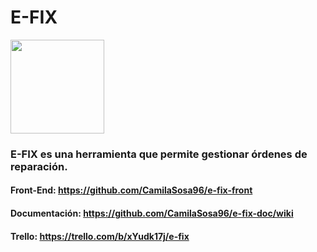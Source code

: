 # E-FIX

<img src="https://raw.github.com/CamilaSosa96/e-fix-doc/master/./efixlogo.png" height="150">

 ### E-FIX es una herramienta que permite gestionar órdenes de reparación.

 #### Front-End: https://github.com/CamilaSosa96/e-fix-front
 #### Documentación: https://github.com/CamilaSosa96/e-fix-doc/wiki
 #### Trello: https://trello.com/b/xYudk17j/e-fix
